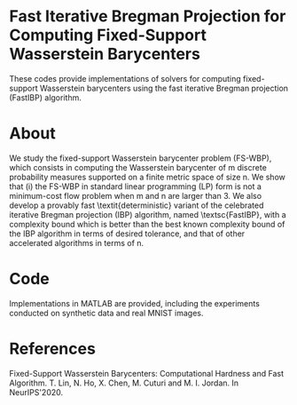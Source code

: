 # Fast Iterative Bregman Projection for Computing Fixed-Support Wasserstein Barycenters

These codes provide implementations of solvers for computing fixed-support Wasserstein barycenters using the fast iterative Bregman projection (FastIBP) algorithm. 

# About
We study the fixed-support Wasserstein barycenter problem (FS-WBP), which consists in computing the Wasserstein barycenter of m discrete probability measures supported on a finite metric space of size n. We show that (i) the FS-WBP in standard linear programming (LP) form is not a minimum-cost flow problem when m and n are larger than 3. We also develop a provably fast \textit{deterministic} variant of the celebrated iterative Bregman projection (IBP) algorithm, named \textsc{FastIBP}, with a complexity bound which is better than the best known complexity bound of the IBP algorithm in terms of desired tolerance, and that of other accelerated algorithms in terms of n.

# Code
Implementations in MATLAB are provided, including the experiments conducted on synthetic data and real MNIST images. 

# References
Fixed-Support Wasserstein Barycenters: Computational Hardness and Fast Algorithm. T. Lin, N. Ho, X. Chen, M. Cuturi and M. I. Jordan. In NeurIPS'2020.  
